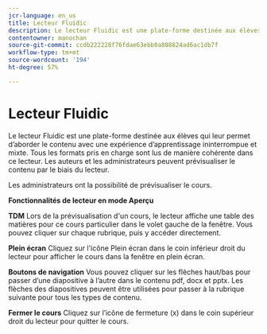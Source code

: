```yaml
---
jcr-language: en_us
title: Lecteur Fluidic
description: Le lecteur Fluidic est une plate-forme destinée aux élèves qui leur permet d’aborder le contenu avec une expérience d’apprentissage ininterrompue et mixte. Tous les formats pris en charge sont lus de manière cohérente dans ce lecteur. Les auteurs et les administrateurs peuvent prévisualiser le contenu par le biais du lecteur.
contentowner: manochan
source-git-commit: ccdb222228f76fdae63ebb0a808824ad6ac1db7f
workflow-type: tm+mt
source-wordcount: '194'
ht-degree: 57%

---
```




# Lecteur Fluidic

Le lecteur Fluidic est une plate-forme destinée aux élèves qui leur permet d’aborder le contenu avec une expérience d’apprentissage ininterrompue et mixte. Tous les formats pris en charge sont lus de manière cohérente dans ce lecteur. Les auteurs et les administrateurs peuvent prévisualiser le contenu par le biais du lecteur.

Les administrateurs ont la possibilité de prévisualiser le cours.

**Fonctionnalités de lecteur en mode Aperçu**

**TDM** Lors de la prévisualisation d&#39;un cours, le lecteur affiche une table des matières pour ce cours particulier dans le volet gauche de la fenêtre. Vous pouvez cliquer sur chaque rubrique, puis y accéder directement.

**Plein écran** Cliquez sur l&#39;icône Plein écran dans le coin inférieur droit du lecteur pour afficher le cours dans la fenêtre en plein écran.

**Boutons de navigation** Vous pouvez cliquer sur les flèches haut/bas pour passer d’une diapositive à l’autre dans le contenu pdf, docx et pptx. Les flèches des diapositives peuvent être utilisées pour passer à la rubrique suivante pour tous les types de contenu.

**Fermer le cours** Cliquez sur l’icône de fermeture (x) dans le coin supérieur droit du lecteur pour quitter le cours.
